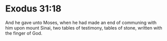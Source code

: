 # Exodus 31:18

And he gave unto Moses, when he had made an end of communing with him upon mount Sinai, two tables of testimony, tables of stone, written with the finger of God.